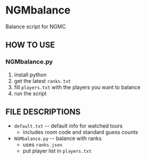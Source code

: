 # NGMbalance

Balance script for NGMC

## HOW TO USE

### NGMbalance.py

1. install python 
2. get the latest `ranks.txt` 
3. fill `players.txt` with the players you want to balance 
4. run the script

## FILE DESCRIPTIONS

- `default.txt` -- default info for watched tours
  - includes room code and standard guess counts
- `NGMbalance.py` -- balance with ranks
  - uses `ranks.json` 
  - put player list in `players.txt` 